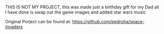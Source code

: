 THIS IS NOT MY PROJECT, this was made just a birthday gift for my Dad all I have done is swap out the game images and added star wars music

Original Porject can be found at: https://github.com/pedroha/space-invaders
